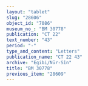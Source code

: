 ```yaml
---
layout: "tablet"
slug: "28606"
object_id: "7086"
museum_no_: "BM 30778"
publication: "CT 22"
text_number: "43"
period: "-"
type_and_content: "Letters"
publication_name: "CT 22 43"
archive: "Egibi/Nūr-Sîn"
title: "BM 30778"
previous_item: "28609"
---
```

